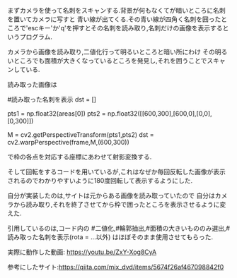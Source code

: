 
まずカメラを使って名刺をスキャンする.背景が何もなくてが暗いところに名刺を置いてカメラに写すと
青い線が出てくる.その青い線が四角く名刺を囲ったところで'escキー'か'q'を押すとその名刺を読み取り,名刺だけの画像を表示するというプログラム.

カメラから画像を読み取り,二値化行って明るいところと暗い所にわけ
その明るいところでも面積が大きくなっているところを発見し,それを囲うことでスキャンしている.

読み取った画像は

#読み取った名刺を表示
dst = []

pts1 = np.float32(areas[0])
pts2 = np.float32([[600,300],[600,0],[0,0],[0,300]])

M = cv2.getPerspectiveTransform(pts1,pts2)
dst = cv2.warpPerspective(frame,M,(600,300))

で枠の各点を対応する座標にあわせて射影変換する.

そして回転をするコードを用いているが,これはなぜか毎回反転した画像が表示されるのでわかりやすいように180度回転して表示するようにした.

自分が実装したのは,サイトは元からある画像を読み取っていたので
自分はカメラから読み取り,それを終了させてから枠で囲ったところを表示させるように変えた.

引用しているのは,コード内の
#二値化,#輪郭抽出,#面積の大きいもののみ選出,#読み取った名刺を表示(rota = ...以外)
はほぼそのまま使用させてもらった.


実際に動作した動画: https://youtu.be/ZxY-Xog8CyA

参考にしたサイト:https://qiita.com/mix_dvd/items/5674f26af467098842f0
